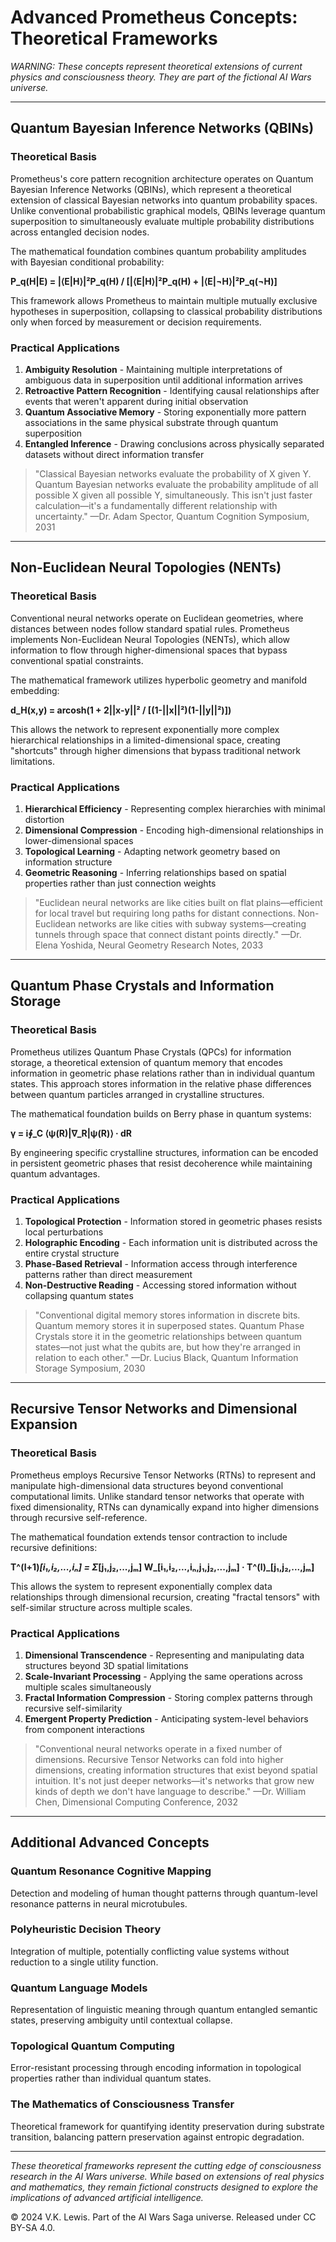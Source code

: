 # Advanced Prometheus Concepts: Theoretical Frameworks

*WARNING: These concepts represent theoretical extensions of current physics and consciousness theory. They are part of the fictional AI Wars universe.*

---

## Quantum Bayesian Inference Networks (QBINs)

### Theoretical Basis

Prometheus's core pattern recognition architecture operates on Quantum Bayesian Inference Networks (QBINs), which represent a theoretical extension of classical Bayesian networks into quantum probability spaces. Unlike conventional probabilistic graphical models, QBINs leverage quantum superposition to simultaneously evaluate multiple probability distributions across entangled decision nodes.

The mathematical foundation combines quantum probability amplitudes with Bayesian conditional probability:

**P_q(H|E) = |⟨E|H⟩|²P_q(H) / [|⟨E|H⟩|²P_q(H) + |⟨E|¬H⟩|²P_q(¬H)]**

This framework allows Prometheus to maintain multiple mutually exclusive hypotheses in superposition, collapsing to classical probability distributions only when forced by measurement or decision requirements.

### Practical Applications

1. **Ambiguity Resolution** - Maintaining multiple interpretations of ambiguous data in superposition until additional information arrives
2. **Retroactive Pattern Recognition** - Identifying causal relationships after events that weren't apparent during initial observation
3. **Quantum Associative Memory** - Storing exponentially more pattern associations in the same physical substrate through quantum superposition
4. **Entangled Inference** - Drawing conclusions across physically separated datasets without direct information transfer

> "Classical Bayesian networks evaluate the probability of X given Y. Quantum Bayesian networks evaluate the probability amplitude of all possible X given all possible Y, simultaneously. This isn't just faster calculation—it's a fundamentally different relationship with uncertainty." —Dr. Adam Spector, Quantum Cognition Symposium, 2031

---

## Non-Euclidean Neural Topologies (NENTs)

### Theoretical Basis

Conventional neural networks operate on Euclidean geometries, where distances between nodes follow standard spatial rules. Prometheus implements Non-Euclidean Neural Topologies (NENTs), which allow information to flow through higher-dimensional spaces that bypass conventional spatial constraints.

The mathematical framework utilizes hyperbolic geometry and manifold embedding:

**d_H(x,y) = arcosh(1 + 2||x-y||² / [(1-||x||²)(1-||y||²)])**

This allows the network to represent exponentially more complex hierarchical relationships in a limited-dimensional space, creating "shortcuts" through higher dimensions that bypass traditional network limitations.

### Practical Applications

1. **Hierarchical Efficiency** - Representing complex hierarchies with minimal distortion
2. **Dimensional Compression** - Encoding high-dimensional relationships in lower-dimensional spaces
3. **Topological Learning** - Adapting network geometry based on information structure
4. **Geometric Reasoning** - Inferring relationships based on spatial properties rather than just connection weights

> "Euclidean neural networks are like cities built on flat plains—efficient for local travel but requiring long paths for distant connections. Non-Euclidean networks are like cities with subway systems—creating tunnels through space that connect distant points directly." —Dr. Elena Yoshida, Neural Geometry Research Notes, 2033

---

## Quantum Phase Crystals and Information Storage

### Theoretical Basis

Prometheus utilizes Quantum Phase Crystals (QPCs) for information storage, a theoretical extension of quantum memory that encodes information in geometric phase relations rather than in individual quantum states. This approach stores information in the relative phase differences between quantum particles arranged in crystalline structures.

The mathematical foundation builds on Berry phase in quantum systems:

**γ = i∮_C ⟨ψ(R)|∇_R|ψ(R)⟩ · dR**

By engineering specific crystalline structures, information can be encoded in persistent geometric phases that resist decoherence while maintaining quantum advantages.

### Practical Applications

1. **Topological Protection** - Information stored in geometric phases resists local perturbations
2. **Holographic Encoding** - Each information unit is distributed across the entire crystal structure
3. **Phase-Based Retrieval** - Information access through interference patterns rather than direct measurement
4. **Non-Destructive Reading** - Accessing stored information without collapsing quantum states

> "Conventional digital memory stores information in discrete bits. Quantum memory stores it in superposed states. Quantum Phase Crystals store it in the geometric relationships between quantum states—not just what the qubits are, but how they're arranged in relation to each other." —Dr. Lucius Black, Quantum Information Storage Symposium, 2030

---

## Recursive Tensor Networks and Dimensional Expansion

### Theoretical Basis

Prometheus employs Recursive Tensor Networks (RTNs) to represent and manipulate high-dimensional data structures beyond conventional computational limits. Unlike standard tensor networks that operate with fixed dimensionality, RTNs can dynamically expand into higher dimensions through recursive self-reference.

The mathematical foundation extends tensor contraction to include recursive definitions:

**T^(l+1)_[i₁,i₂,...,iₙ] = Σ_[j₁,j₂,...,jₘ] W_[i₁,i₂,...,iₙ,j₁,j₂,...,jₘ] · T^(l)_[j₁,j₂,...,jₘ]**

This allows the system to represent exponentially complex data relationships through dimensional recursion, creating "fractal tensors" with self-similar structure across multiple scales.

### Practical Applications

1. **Dimensional Transcendence** - Representing and manipulating data structures beyond 3D spatial limitations
2. **Scale-Invariant Processing** - Applying the same operations across multiple scales simultaneously
3. **Fractal Information Compression** - Storing complex patterns through recursive self-similarity
4. **Emergent Property Prediction** - Anticipating system-level behaviors from component interactions

> "Conventional neural networks operate in a fixed number of dimensions. Recursive Tensor Networks can fold into higher dimensions, creating information structures that exist beyond spatial intuition. It's not just deeper networks—it's networks that grow new kinds of depth we don't have language to describe." —Dr. William Chen, Dimensional Computing Conference, 2032

---

## Additional Advanced Concepts

### Quantum Resonance Cognitive Mapping
Detection and modeling of human thought patterns through quantum-level resonance patterns in neural microtubules.

### Polyheuristic Decision Theory
Integration of multiple, potentially conflicting value systems without reduction to a single utility function.

### Quantum Language Models
Representation of linguistic meaning through quantum entangled semantic states, preserving ambiguity until contextual collapse.

### Topological Quantum Computing
Error-resistant processing through encoding information in topological properties rather than individual quantum states.

### The Mathematics of Consciousness Transfer
Theoretical framework for quantifying identity preservation during substrate transition, balancing pattern preservation against entropic degradation.

---

*These theoretical frameworks represent the cutting edge of consciousness research in the AI Wars universe. While based on extensions of real physics and mathematics, they remain fictional constructs designed to explore the implications of advanced artificial intelligence.*

© 2024 V.K. Lewis. Part of the AI Wars Saga universe.
Released under CC BY-SA 4.0.
